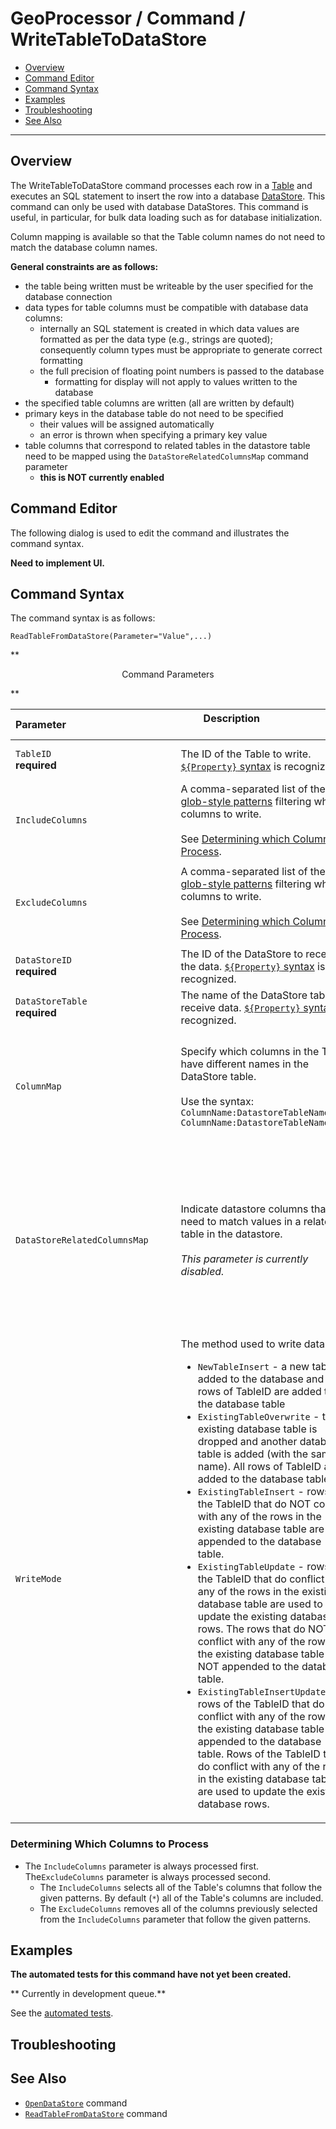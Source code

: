 # GeoProcessor / Command / WriteTableToDataStore #

* [Overview](#overview)
* [Command Editor](#command-editor)
* [Command Syntax](#command-syntax)
* [Examples](#examples)
* [Troubleshooting](#troubleshooting)
* [See Also](#see-also)

-------------------------

## Overview ##

The WriteTableToDataStore command processes each row in a [Table](../../introduction/introduction.md#table)
and executes an SQL statement to insert the row into a database [DataStore](../../introduction/introduction.md#datastore). 
This command can only be used with database DataStores. 
This command is useful, in particular, for bulk data loading such as for database initialization. 

Column mapping is available so that the Table column names do not need to match the database column names.

**General constraints are as follows:**

* the table being written must be writeable by the user specified for the database connection 
* data types for table columns must be compatible with database data columns:
	+ internally an SQL statement is created in which data values are formatted as per the data type (e.g., strings are quoted);
	consequently column types must be appropriate to generate correct formatting
	+ the full precision of floating point numbers is passed to the database 
		- formatting for display will not apply to values written to the database
* the specified table columns are written (all are written by default)
* primary keys in the database table do not need to be specified 
	+ their values will be assigned automatically
	+ an error is thrown when specifying a primary key value 
* table columns that correspond to related tables in the datastore table need to be mapped using the `DataStoreRelatedColumnsMap` command parameter
	+ **this is NOT currently enabled**

## Command Editor ##

The following dialog is used to edit the command and illustrates the command syntax.

**Need to implement UI.**

## Command Syntax ##

The command syntax is as follows:

```text
ReadTableFromDataStore(Parameter="Value",...)
```
**<p style="text-align: center;">
Command Parameters
</p>**

|**Parameter**&nbsp;&nbsp;&nbsp;&nbsp;&nbsp;&nbsp;&nbsp;&nbsp;&nbsp;&nbsp;&nbsp;&nbsp;&nbsp;&nbsp;&nbsp;&nbsp;&nbsp;&nbsp;&nbsp;&nbsp;&nbsp;&nbsp;&nbsp;&nbsp;&nbsp;&nbsp;&nbsp;&nbsp;&nbsp;&nbsp;&nbsp;&nbsp;&nbsp;&nbsp;&nbsp;&nbsp;&nbsp;&nbsp;&nbsp; | **Description** &nbsp;&nbsp;&nbsp;&nbsp;&nbsp;&nbsp;&nbsp;&nbsp;&nbsp;&nbsp;&nbsp;&nbsp;&nbsp;&nbsp;&nbsp;&nbsp;&nbsp;&nbsp;&nbsp;&nbsp;&nbsp;&nbsp;&nbsp;&nbsp; &nbsp;&nbsp;&nbsp;&nbsp;&nbsp;&nbsp;&nbsp;&nbsp;&nbsp;&nbsp;&nbsp;&nbsp;&nbsp;&nbsp;&nbsp;&nbsp;&nbsp;&nbsp;&nbsp;&nbsp;&nbsp;&nbsp;&nbsp;&nbsp;&nbsp;&nbsp;&nbsp;&nbsp;&nbsp;&nbsp;&nbsp;&nbsp;&nbsp; | **Default**|
| --------------|-----------------|----------------- |
|`TableID ` <br>**required**|The ID of the Table to write. [`${Property}` syntax](../../introduction/introduction.md#geoprocessor-properties-property) is recognized. | None - must be specified. |
|`IncludeColumns` |A comma-separated list of the [glob-style patterns](https://en.wikipedia.org/wiki/Glob_(programming)) filtering which columns to write. <br><br> See [Determining which Columns to Process](#determining-which-columns-to-process).|`*` <br><br> All columns are processed.|
|`ExcludeColumns`| A comma-separated list of the [glob-style patterns](https://en.wikipedia.org/wiki/Glob_(programming)) filtering which columns to write. <br><br> See [Determining which Columns to Process](#determining-which-columns-to-process).| `'' (empty string)` <br><br> All columns are processed.|  
|`DataStoreID`<br> **required**|The ID of the DataStore to receive the data. [`${Property}` syntax](../../introduction/introduction.md#geoprocessor-properties-property) is recognized. | None - must be specified. |
|`DataStoreTable` <br> **required**|The name of the DataStore table to receive data. [`${Property}` syntax](../../introduction/introduction.md#geoprocessor-properties-property) is recognized. | None - must be specified. |
|`ColumnMap` |Specify which columns in the Table have different names in the DataStore table. <br><br> Use the syntax: `ColumnName:DatastoreTableName, ColumnName:DatastoreTableName,...`|DataStore table columns names are assumed to match the Table column names.|
|`DataStoreRelatedColumnsMap` |Indicate datastore columns that need to match values in a related table in the datastore. <br><br> *This parameter is currently disabled.*|DataStore table columns are assumed to match the column names in TableID, with no need to perform reference table value matching.|
|`WriteMode` |The method used to write data:<ul><li>`NewTableInsert` - a new table is added to the database and all rows of TableID are added to the database table</li><li>`ExistingTableOverwrite` - the existing database table is dropped and another database table is added (with the same name). All rows of TableID are added to the database table</li><li>`ExistingTableInsert` - rows of the TableID that do NOT conflict with any of the rows in the existing database table are appended to the database table.</li><li>`ExistingTableUpdate` - rows of the TableID that do conflict with any of the rows in the existing database table are used to update the existing database rows. The rows that do NOT conflict with any of the rows in the existing database table are NOT appended to the database table.</li><li>`ExistingTableInsertUpdate` - rows of the TableID that do NOT conflict with any of the rows in the existing database table are appended to the database table. Rows of the TableID that do conflict with any of the rows in the existing database table are used to update the existing database rows.</li></ul> |None|

### Determining Which Columns to Process

* The `IncludeColumns` parameter is always processed first. The`ExcludeColumns` parameter is always processed second. 
	+ The `IncludeColumns` selects all of the Table's columns that follow the given patterns. By default (`*`) all of the Table's columns are included. 
	+ The `ExcludeColumns` removes all of the columns previously selected from the `IncludeColumns` parameter that follow the given patterns. 

## Examples ##

**The automated tests for this command have not yet been created.**

** Currently in development queue.**

See the [automated tests](https://github.com/OpenWaterFoundation/owf-app-geoprocessor-python-test/tree/master/test/commands/WriteTableToDataStore).

## Troubleshooting ##

## See Also ##

* [`OpenDataStore`](../OpenDataStore/OpenDataStore.md) command
* [`ReadTableFromDataStore`](../ReadTableFromDataStore/ReadTableFromDataStore.md) command
